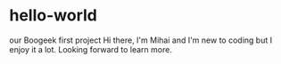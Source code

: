 # hello-world
our Boogeek first project
Hi there, I'm Mihai and I'm new to coding but I enjoy it a lot. Looking forward to learn more. 
